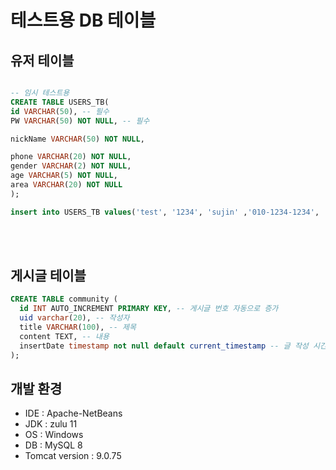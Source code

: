 # 테스트용 DB 테이블

## 유저 테이블
``` sql

-- 임시 테스트용
CREATE TABLE USERS_TB(
id VARCHAR(50), -- 필수
PW VARCHAR(50) NOT NULL, -- 필수

nickName VARCHAR(50) NOT NULL,

phone VARCHAR(20) NOT NULL,
gender VARCHAR(2) NOT NULL,
age VARCHAR(5) NOT NULL,
area VARCHAR(20) NOT NULL
);

insert into USERS_TB values('test', '1234', 'sujin' ,'010-1234-1234', '남', '22', '부산');

```
<br> <br>

## 게시글 테이블
``` sql
CREATE TABLE community (
  id INT AUTO_INCREMENT PRIMARY KEY, -- 게시글 번호 자동으로 증가
  uid varchar(20), -- 작성자
  title VARCHAR(100), -- 제목
  content TEXT, -- 내용
  insertDate timestamp not null default current_timestamp -- 글 작성 시간
);
```

## 개발 환경
+ IDE : Apache-NetBeans
+ JDK : zulu 11
+ OS : Windows
+ DB : MySQL 8
+ Tomcat version : 9.0.75
